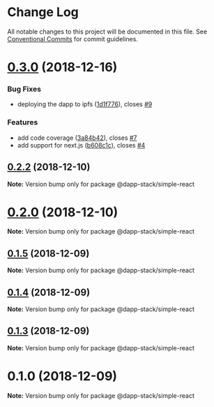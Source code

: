 # Change Log

All notable changes to this project will be documented in this file.
See [Conventional Commits](https://conventionalcommits.org) for commit guidelines.

# [0.3.0](https://github-dapp-stack/Dapp-Stack/Dapp-Stack/compare/v0.2.2...v0.3.0) (2018-12-16)


### Bug Fixes

* deploying the dapp to ipfs ([1d1f776](https://github-dapp-stack/Dapp-Stack/Dapp-Stack/commit/1d1f776)), closes [#9](https://github-dapp-stack/Dapp-Stack/Dapp-Stack/issues/9)


### Features

* add code coverage ([3a84b42](https://github-dapp-stack/Dapp-Stack/Dapp-Stack/commit/3a84b42)), closes [#7](https://github-dapp-stack/Dapp-Stack/Dapp-Stack/issues/7)
* add support for next.js ([b608c1c](https://github-dapp-stack/Dapp-Stack/Dapp-Stack/commit/b608c1c)), closes [#4](https://github-dapp-stack/Dapp-Stack/Dapp-Stack/issues/4)





## [0.2.2](https://github.com/Dapp-Stack/Dapp-Stack/compare/v0.2.1...v0.2.2) (2018-12-10)

**Note:** Version bump only for package @dapp-stack/simple-react





# [0.2.0](https://github.com/Dapp-Stack/Dapp-Stack/compare/v0.1.6...v0.2.0) (2018-12-10)

**Note:** Version bump only for package @dapp-stack/simple-react





## [0.1.5](https://github.com/Dapp-Stack/Dapp-Stack/compare/v0.1.4...v0.1.5) (2018-12-09)

**Note:** Version bump only for package @dapp-stack/simple-react





## [0.1.4](https://github.com/Dapp-Stack/Dapp-Stack/compare/v0.1.3...v0.1.4) (2018-12-09)

**Note:** Version bump only for package @dapp-stack/simple-react





## [0.1.3](https://github.com/Dapp-Stack/Dapp-Stack/compare/v0.1.2...v0.1.3) (2018-12-09)

**Note:** Version bump only for package @dapp-stack/simple-react





# 0.1.0 (2018-12-09)

**Note:** Version bump only for package @dapp-stack/simple-react
